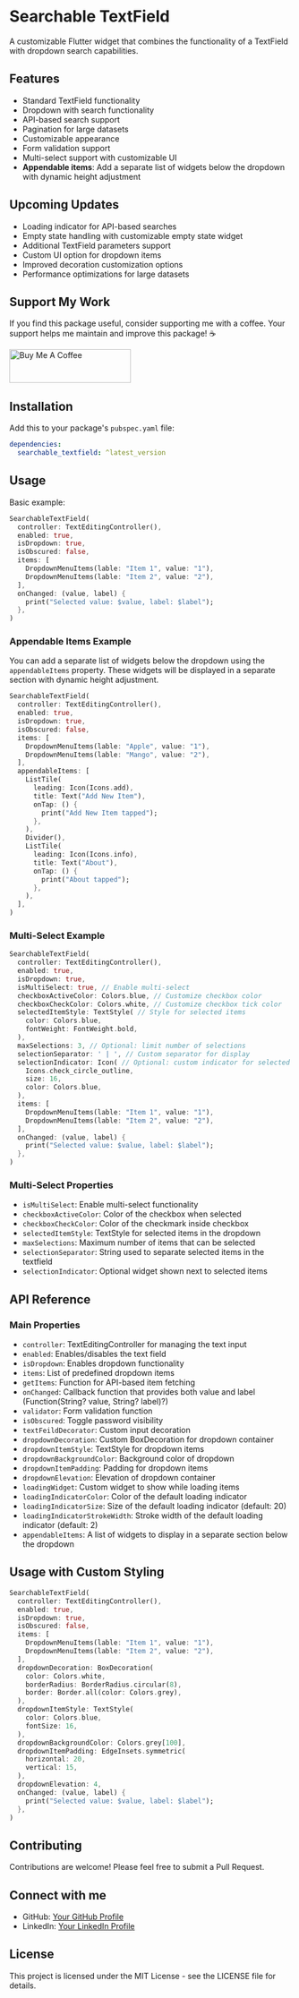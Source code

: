 <!--
This README describes the package. If you publish this package to pub.dev,
this README's contents appear on the landing page for your package.

For information about how to write a good package README, see the guide for
[writing package pages](https://dart.dev/tools/pub/writing-package-pages).

For general information about developing packages, see the Dart guide for
[creating packages](https://dart.dev/guides/libraries/create-packages)
and the Flutter guide for
[developing packages and plugins](https://flutter.dev/to/develop-packages).
-->

# Searchable TextField

A customizable Flutter widget that combines the functionality of a TextField with dropdown search capabilities.

## Features

- Standard TextField functionality
- Dropdown with search functionality
- API-based search support
- Pagination for large datasets
- Customizable appearance
- Form validation support
- Multi-select support with customizable UI
- **Appendable items**: Add a separate list of widgets below the dropdown with dynamic height adjustment

## Upcoming Updates

- Loading indicator for API-based searches
- Empty state handling with customizable empty state widget
- Additional TextField parameters support
- Custom UI option for dropdown items
- Improved decoration customization options
- Performance optimizations for large datasets

## Support My Work

If you find this package useful, consider supporting me with a coffee. Your support helps me maintain and improve this package! ☕️

<div style="align:center">
  <a href="https://buymeacoffee.com/harsh001" target="_blank">
    <img src="https://cdn.buymeacoffee.com/buttons/v2/default-yellow.png" alt="Buy Me A Coffee" style="height: 60px !important;width: 217px !important;">
  </a>
</div>

## Installation

Add this to your package's `pubspec.yaml` file:

```yaml
dependencies:
  searchable_textfield: ^latest_version
```

## Usage

Basic example:

```dart
SearchableTextField(
  controller: TextEditingController(),
  enabled: true,
  isDropdown: true,
  isObscured: false,
  items: [
    DropdownMenuItems(lable: "Item 1", value: "1"),
    DropdownMenuItems(lable: "Item 2", value: "2"),
  ],
  onChanged: (value, label) {
    print("Selected value: $value, label: $label");
  },
)
```

### Appendable Items Example

You can add a separate list of widgets below the dropdown using the `appendableItems` property. These widgets will be displayed in a separate section with dynamic height adjustment.

```dart
SearchableTextField(
  controller: TextEditingController(),
  enabled: true,
  isDropdown: true,
  isObscured: false,
  items: [
    DropdownMenuItems(lable: "Apple", value: "1"),
    DropdownMenuItems(lable: "Mango", value: "2"),
  ],
  appendableItems: [
    ListTile(
      leading: Icon(Icons.add),
      title: Text("Add New Item"),
      onTap: () {
        print("Add New Item tapped");
      },
    ),
    Divider(),
    ListTile(
      leading: Icon(Icons.info),
      title: Text("About"),
      onTap: () {
        print("About tapped");
      },
    ),
  ],
)
```

### Multi-Select Example

```dart
SearchableTextField(
  controller: TextEditingController(),
  enabled: true,
  isDropdown: true,
  isMultiSelect: true, // Enable multi-select
  checkboxActiveColor: Colors.blue, // Customize checkbox color
  checkboxCheckColor: Colors.white, // Customize checkbox tick color
  selectedItemStyle: TextStyle( // Style for selected items
    color: Colors.blue,
    fontWeight: FontWeight.bold,
  ),
  maxSelections: 3, // Optional: limit number of selections
  selectionSeparator: ' | ', // Custom separator for display
  selectionIndicator: Icon( // Optional: custom indicator for selected items
    Icons.check_circle_outline,
    size: 16,
    color: Colors.blue,
  ),
  items: [
    DropdownMenuItems(lable: "Item 1", value: "1"),
    DropdownMenuItems(lable: "Item 2", value: "2"),
  ],
  onChanged: (value, label) {
    print("Selected value: $value, label: $label");
  },
)
```

### Multi-Select Properties

- `isMultiSelect`: Enable multi-select functionality
- `checkboxActiveColor`: Color of the checkbox when selected
- `checkboxCheckColor`: Color of the checkmark inside checkbox
- `selectedItemStyle`: TextStyle for selected items in the dropdown
- `maxSelections`: Maximum number of items that can be selected
- `selectionSeparator`: String used to separate selected items in the textfield
- `selectionIndicator`: Optional widget shown next to selected items

## API Reference

### Main Properties

- `controller`: TextEditingController for managing the text input
- `enabled`: Enables/disables the text field
- `isDropdown`: Enables dropdown functionality
- `items`: List of predefined dropdown items
- `getItems`: Function for API-based item fetching
- `onChanged`: Callback function that provides both value and label (Function(String? value, String? label)?)
- `validator`: Form validation function
- `isObscured`: Toggle password visibility
- `textFeildDecorator`: Custom input decoration
- `dropdownDecoration`: Custom BoxDecoration for dropdown container
- `dropdownItemStyle`: TextStyle for dropdown items
- `dropdownBackgroundColor`: Background color of dropdown
- `dropdownItemPadding`: Padding for dropdown items
- `dropdownElevation`: Elevation of dropdown container
- `loadingWidget`: Custom widget to show while loading items
- `loadingIndicatorColor`: Color of the default loading indicator
- `loadingIndicatorSize`: Size of the default loading indicator (default: 20)
- `loadingIndicatorStrokeWidth`: Stroke width of the default loading indicator (default: 2)
- `appendableItems`: A list of widgets to display in a separate section below the dropdown

## Usage with Custom Styling

```dart
SearchableTextField(
  controller: TextEditingController(),
  enabled: true,
  isDropdown: true,
  isObscured: false,
  items: [
    DropdownMenuItems(lable: "Item 1", value: "1"),
    DropdownMenuItems(lable: "Item 2", value: "2"),
  ],
  dropdownDecoration: BoxDecoration(
    color: Colors.white,
    borderRadius: BorderRadius.circular(8),
    border: Border.all(color: Colors.grey),
  ),
  dropdownItemStyle: TextStyle(
    color: Colors.blue,
    fontSize: 16,
  ),
  dropdownBackgroundColor: Colors.grey[100],
  dropdownItemPadding: EdgeInsets.symmetric(
    horizontal: 20,
    vertical: 15,
  ),
  dropdownElevation: 4,
  onChanged: (value, label) {
    print("Selected value: $value, label: $label");
  },
)
```

## Contributing

Contributions are welcome! Please feel free to submit a Pull Request.

## Connect with me

- GitHub: [Your GitHub Profile](https://github.com/HKAY1)
- LinkedIn: [Your LinkedIn Profile](https://www.linkedin.com/in/harsh-kumar-b8034020a?utm_source=share&utm_campaign=share_via&utm_content=profile&utm_medium=android_app)

## License

This project is licensed under the MIT License - see the LICENSE file for details.
